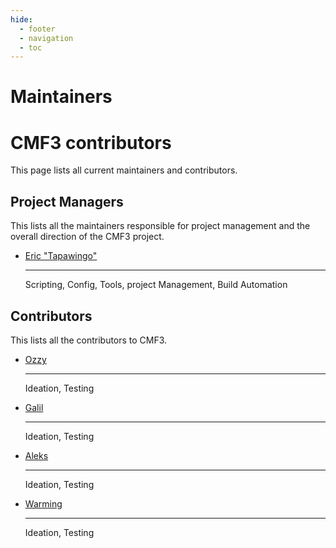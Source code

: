 ```yaml
---
hide:
  - footer
  - navigation
  - toc
---
```


# Maintainers

# CMF3 contributors
This page lists all current maintainers and contributors.

## Project Managers
This lists all the maintainers responsible for project management and the overall direction of the CMF3 project.

<div class="grid cards contributer-cards" markdown>

-   [Eric "Tapawingo"](https://github.com/Tapawingo)

    ---

    Scripting, Config, Tools, project Management, Build Automation

</div>

## Contributors
This lists all the contributors to CMF3.

<div class="grid cards contributer-cards" markdown>

-   [Ozzy]()

    ---

    Ideation, Testing

-   [Galil]()

    ---

    Ideation, Testing

-   [Aleks]()

    ---

    Ideation, Testing

-   [Warming]()

    ---

    Ideation, Testing

</div>